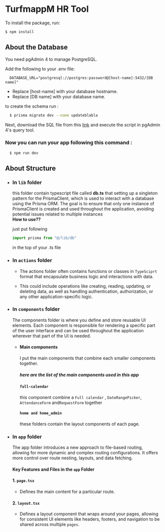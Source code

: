# TurfmappM HR Tool

To install the package, run:

```bash
$ npm install
```

## About the Database
You need pgAdmin 4 to manage PostgreSQL.

Add the following to your .env file:

```properties
  DATABASE_URL="postgresql://postgres:password@[host-name]:5432/[DB name]"
```

- Replace [host-name] with your database hostname.
- Replace [DB name] with your database name.

to create the schema run :

```bash
  $ prisma migrate dev --name updateblabla
```

Next, download the SQL file from this [link](https://www.example.com/my%20great%20page) and execute the script in pgAdmin 4's query tool.

### Now you can run your app following this command :

```bash
  $ npm run dev
```

## About Structure

- ### In `lib` folder
  this folder contain typescript file called **db.ts** that setting up a singleton pattern for the PrismaClient, which is used to interact with a database using the Prisma ORM. The goal is to ensure that only one instance of PrismaClient is created and used throughout the application, avoiding potential issues related to multiple instances
  <br>
  **How to use??**

  just put following

  ```typescript
  import prisma from "@/lib/db"
  ```

  in the top of your .ts file

- ### In `actions` folder
   - The actions folder often contains functions or classes in `TypeSciprt` format that encapsulate business logic and interactions with data.

   - This could include operations like creating, reading, updating, or deleting data, as well as handling authentication, authorization, or any other application-specific logic.

- ### In `components` folder
  The components folder is where you define and store reusable UI elements. Each component is responsible for rendering a specific part of the user interface and can be used throughout the application wherever that part of the UI is needed.
  - #### Main components
    I put the main components that combine each smaller components together.
    ##### here are the list of the main components used in this app

    #### `full-calendar`
    this component combine a `Full calendar` , `DateRangePicker`, `AttendanceForm` and`RequestForm` together
    <br>
    #### `home and home_admin`
    these folders contain the layout components of each page.
- ### In `app` folder
  The app folder introduces a new approach to file-based routing, allowing for more dynamic and complex routing configurations. It offers more control over route nesting, layouts, and data fetching.

  #### Key Features and Files in the `app` Folder
  #### 1. `page.tsx`
  - Defines the main content for a particular route.
  #### 2. `layout.tsx`
  - Defines a layout component that wraps around your pages, allowing for consistent UI elements like headers, footers, and navigation to be shared across multiple `pages`.



